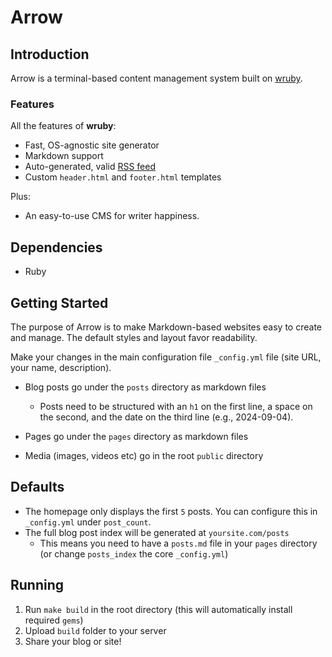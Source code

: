 # Arrow

## Introduction

Arrow is a terminal-based content management system 
built on [wruby](https://git.sr.ht/~bt/wruby).

### Features

All the features of **wruby**:

* Fast, OS-agnostic site generator
* Markdown support
* Auto-generated, valid [RSS feed](/index.rss)
* Custom `header.html` and `footer.html` templates

Plus:

* An easy-to-use CMS for writer happiness.


## Dependencies

- Ruby

## Getting Started

The purpose of Arrow is to make Markdown-based websites 
easy to create and manage. The default styles and layout
favor readability.

Make your changes in the main configuration file `_config.yml` file 
(site URL, your name, description). 

* Blog posts go under the `posts` directory as markdown files
  - Posts need to be structured with an `h1` on the first line, a space on the
    second, and the date on the third line (e.g., 2024-09-04).

* Pages go under the `pages` directory as markdown files
* Media (images, videos etc) go in the root `public` directory

## Defaults

* The homepage only displays the first `5` posts. You can configure this in `_config.yml` under `post_count`.
* The full blog post index will be generated at `yoursite.com/posts`
  * This means you need to have a `posts.md` file in your `pages` directory (or change `posts_index` the core `_config.yml`)

## Running

1. Run `make build` in the root directory (this will automatically install required `gems`)
2. Upload `build` folder to your server
3. Share your blog or site!
